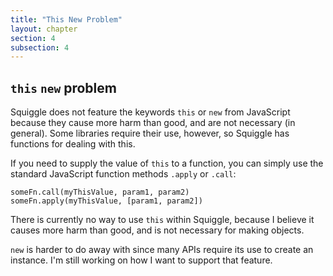 ```yaml
---
title: "This New Problem"
layout: chapter
section: 4
subsection: 4
---
```


## `this` `new` problem

Squiggle does not feature the keywords `this` or `new` from JavaScript because
they cause more harm than good, and are not necessary (in general). Some
libraries require their use, however, so Squiggle has functions for dealing with
this.

If you need to supply the value of `this` to a function, you can simply use the
standard JavaScript function methods `.apply` or `.call`:

    someFn.call(myThisValue, param1, param2)
    someFn.apply(myThisValue, [param1, param2])

There is currently no way to use `this` within Squiggle, because I believe it
causes more harm than good, and is not necessary for making objects.

`new` is harder to do away with since many APIs require its use to create an
instance. I'm still working on how I want to support that feature.
